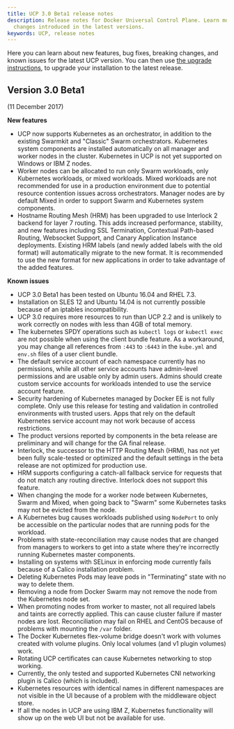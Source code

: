 ```yaml
---
title: UCP 3.0 Beta1 release notes
description: Release notes for Docker Universal Control Plane. Learn more about the
  changes introduced in the latest versions.
keywords: UCP, release notes
---
```


Here you can learn about new features, bug fixes, breaking changes, and
known issues for the latest UCP version.
You can then use [the upgrade instructions](admin/install/upgrade.md), to
upgrade your installation to the latest release.

## Version 3.0 Beta1

(11 December 2017)

**New features**

* UCP now supports Kubernetes as an orchestrator, in addition to the existing
Swarmkit and "Classic" Swarm orchestrators. Kubernetes system components are
installed automatically on all manager and worker nodes in the cluster.
Kubernetes in UCP is not yet supported on Windows or IBM Z nodes.
* Worker nodes can be allocated to run only Swarm workloads, only Kubernetes
workloads, or mixed workloads. Mixed workloads are not recommended for use in
a production environment due to potential resource contention issues across
orchestrators. Manager nodes are by default Mixed in order to support Swarm
and Kubernetes system components.
* Hostname Routing Mesh (HRM) has been upgraded to use Interlock 2 backend for
layer 7 routing. This adds increased performance, stability, and new features
including SSL Termination, Contextual Path-based Routing, Websocket Support,
and Canary Application Instance deployments. Existing HRM labels (and newly
added labels with the old format) will automatically migrate to the new format.
It is recommended to use the new format for new applications in order to take
advantage of the added features.

**Known issues**

* UCP 3.0 Beta1 has been tested on Ubuntu 16.04 and RHEL 7.3.
* Installation on SLES 12 and Ubuntu 14.04 is not currently possible because of
an iptables incompatibility.
* UCP 3.0 requires more resources to run than UCP 2.2 and is unlikely to work
correctly on nodes with less than 4GB of total memory.
* The kubernetes SPDY operations such as `kubectl logs` or `kubectl exec` are
not possible when using the client bundle feature. As a workaround, you may
change all references from `:443` to `:6443` in the `kube.yml` and `env.sh`
files of a user client bundle.
* The default service account of each namespace currently has no permissions,
while all other service accounts have admin-level permissions and are usable
only by admin users.  Admins should create custom service accounts for workloads
intended to use the service account feature.
* Security hardening of Kubernetes managed by Docker EE is not fully complete.
Only use this release for testing and validation in controlled environments with
trusted users. Apps that rely on the default Kubernetes service account may not
work because of access restrictions.
* The product versions reported by components in the beta release are
preliminary and will change for the GA final release.
* Interlock, the successor to the HTTP Routing Mesh (HRM), has not yet been
fully scale-tested or optimized and the default settings in the beta release
are not optimized for production use.
* HRM supports configuring a catch-all fallback service for requests that do
not match any routing directive. Interlock does not support this feature.
* When changing the mode for a worker node between Kubernetes, Swarm and Mixed,
when going back to "Swarm" some Kubernetes tasks may not be evicted from the
node.
* A Kubernetes bug causes workloads published using `NodePort` to only be
accessible on the particular nodes that are running pods for the workload.
* Problems with state-reconciliation may cause nodes that are changed from
managers to workers to get into a state where they're incorrectly running
Kubernetes master components.
* Installing on systems with SELinux in enforcing mode currently fails because
of a Calico installation problem.
* Deleting Kubernetes Pods may leave pods in "Terminating" state with no way
to delete them.
* Removing a node from Docker Swarm may not remove the node from the Kubernetes
node set.
* When promoting nodes from worker to master, not all required labels and taints
are correctly applied. This can cause cluster failure if master nodes are lost.
Reconciliation may fail on RHEL and CentOS because of problems with mounting the
`/var` folder.
* The Docker Kubernetes flex-volume bridge doesn't work with volumes created
with volume plugins. Only local volumes (and v1 plugin volumes) work.
* Rotating UCP certificates can cause Kubernetes networking to stop working.
* Currently, the only tested and supported Kubernetes CNI networking plugin is
Calico (which is included).
* Kubernetes resources with identical names in different namespaces are not
visible in the UI because of a problem with the middleware object store.
* If all the nodes in UCP are using IBM Z, Kubernetes functionality will show
up on the web UI but not be available for use.
